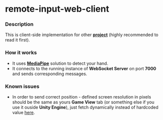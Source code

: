 # remote-input-web-client

### Description
This is client-side implementation for other [**project**](https://github.com/kukumberman/unity-remote-input-project) (highly recommended to read it first).

### How it works 
- It uses [**MediaPipe**](https://developers.google.com/mediapipe/solutions/vision/hand_landmarker) solution to detect your hand.
- It connects to the running instance of **WebSocket Server** on port **7000** and sends corresponding messages.

### Known issues
- In order to send correct position - defined screen resolution in pixels should be the same as yours **Game View** tab (or something else if you use it ouside **Unity Engine**), just fetch dynamically instead of hardcoded value [here](./index.js#L41).
